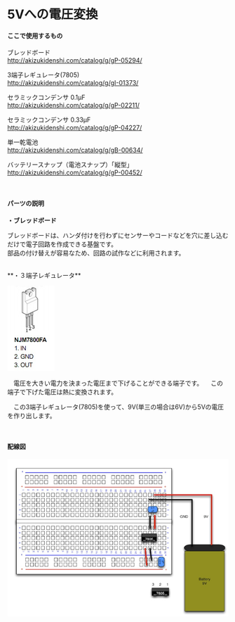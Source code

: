# 5Vへの電圧変換

#### ここで使用するもの

ブレッドボード
<br>
http://akizukidenshi.com/catalog/g/gP-05294/

3端子レギュレータ(7805)
<br>
http://akizukidenshi.com/catalog/g/gI-01373/

セラミックコンデンサ 0.1μF
<br>
http://akizukidenshi.com/catalog/g/gP-02211/

セラミックコンデンサ 0.33μF
<br>
http://akizukidenshi.com/catalog/g/gP-04227/

単一乾電池
<br>
http://akizukidenshi.com/catalog/g/gB-00634/

バッテリースナップ（電池スナップ）「縦型」
<br>
http://akizukidenshi.com/catalog/g/gP-00452/

<br>

#### パーツの説明

**・ブレッドボード**

ブレッドボードは、ハンダ付けを行わずにセンサーやコードなどを穴に差し込むだけで電子回路を作成できる基盤です。
<br>
部品の付け替えが容易なため、回路の試作などに利用されます。

<br>
**・３端子レギュレータ**

![](circuit1-01.jpg)

　電圧を大きい電力を決まった電圧まで下げることができる端子です。
　この端子で下げた電圧は熱に変換されます。

　この3端子レギュレータ(7805)を使って、9V(単三の場合は6V)から5Vの電圧を作り出します。

<br>

#### 配線図

![](circuit1-02.jpg)
